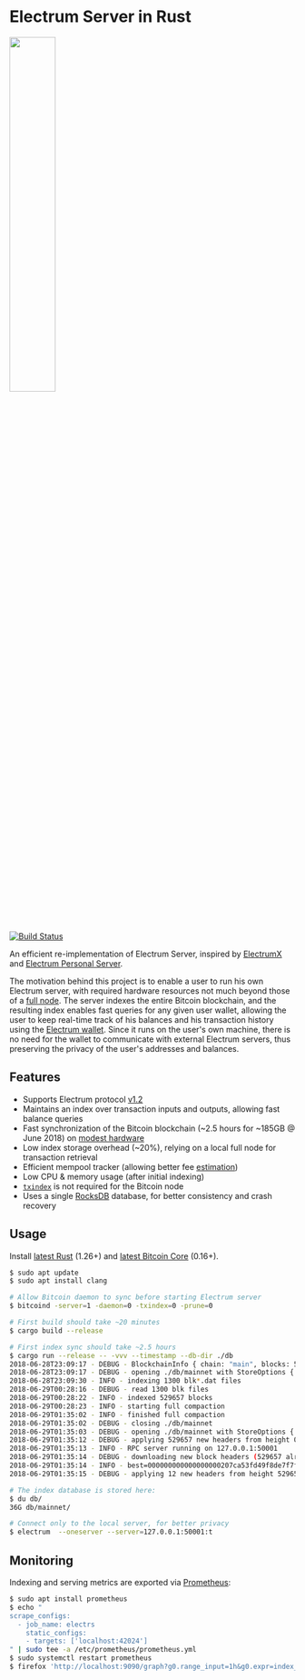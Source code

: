 # Electrum Server in Rust

<p>
  <img src="https://upload.wikimedia.org/wikipedia/commons/c/c3/Gold-121700.jpg" width="40%" />
</p>

[![Build Status](https://travis-ci.com/romanz/electrs.svg?branch=master)](https://travis-ci.com/romanz/electrs)

An efficient re-implementation of Electrum Server, inspired by [ElectrumX](https://github.com/kyuupichan/electrumx)
and [Electrum Personal Server](https://github.com/chris-belcher/electrum-personal-server/).

The motivation behind this project is to enable a user to run his own Electrum server,
with required hardware resources not much beyond those of a [full node](https://en.bitcoin.it/wiki/Full_node#Why_should_you_use_a_full_node_wallet).
The server indexes the entire Bitcoin blockchain, and the resulting index enables fast queries for any given user wallet,
allowing the user to keep real-time track of his balances and his transaction history using the [Electrum wallet](https://electrum.org/).
Since it runs on the user's own machine, there is no need for the wallet to communicate with external Electrum servers,
thus preserving the privacy of the user's addresses and balances.

## Features

 * Supports Electrum protocol [v1.2](https://electrumx.readthedocs.io/en/latest/protocol.html)
 * Maintains an index over transaction inputs and outputs, allowing fast balance queries
 * Fast synchronization of the Bitcoin blockchain (~2.5 hours for ~185GB @ June 2018) on [modest hardware](https://gist.github.com/romanz/cd9324474de0c2f121198afe3d063548)
 * Low index storage overhead (~20%), relying on a local full node for transaction retrieval
 * Efficient mempool tracker (allowing better fee [estimation](https://github.com/spesmilo/electrum/blob/59c1d03f018026ac301c4e74facfc64da8ae4708/RELEASE-NOTES#L34-L46))
 * Low CPU & memory usage (after initial indexing)
 * [`txindex`](https://github.com/bitcoinbook/bitcoinbook/blob/develop/ch03.asciidoc#txindex) is not required for the Bitcoin node
 * Uses a single [RocksDB](https://github.com/spacejam/rust-rocksdb) database, for better consistency and crash recovery

## Usage

Install [latest Rust](https://rustup.rs/) (1.26+) and [latest Bitcoin Core](https://bitcoincore.org/en/download/) (0.16+).

```bash
$ sudo apt update
$ sudo apt install clang

# Allow Bitcoin daemon to sync before starting Electrum server
$ bitcoind -server=1 -daemon=0 -txindex=0 -prune=0

# First build should take ~20 minutes
$ cargo build --release

# First index sync should take ~2.5 hours
$ cargo run --release -- -vvv --timestamp --db-dir ./db
2018-06-28T23:09:17 - DEBUG - BlockchainInfo { chain: "main", blocks: 529656, headers: 529656, bestblockhash: "0000000000000000000d6344eeaa8dece87a438c25948e9038e8fecd4c64ac0f", size_on_disk: 197723753341, pruned: false }
2018-06-28T23:09:17 - DEBUG - opening ./db/mainnet with StoreOptions { bulk_import: true }
2018-06-28T23:09:30 - INFO - indexing 1300 blk*.dat files
2018-06-29T00:28:16 - DEBUG - read 1300 blk files
2018-06-29T00:28:22 - INFO - indexed 529657 blocks
2018-06-29T00:28:23 - INFO - starting full compaction
2018-06-29T01:35:02 - INFO - finished full compaction
2018-06-29T01:35:02 - DEBUG - closing ./db/mainnet
2018-06-29T01:35:03 - DEBUG - opening ./db/mainnet with StoreOptions { bulk_import: false }
2018-06-29T01:35:12 - DEBUG - applying 529657 new headers from height 0
2018-06-29T01:35:13 - INFO - RPC server running on 127.0.0.1:50001
2018-06-29T01:35:14 - DEBUG - downloading new block headers (529657 already indexed) from 000000000000000000207ca53fd49f8de7f7f67dcde34af505882ab2be5d8fc5
2018-06-29T01:35:14 - INFO - best=000000000000000000207ca53fd49f8de7f7f67dcde34af505882ab2be5d8fc5 height=529668 @ 2018-06-28T22:26:05Z (12 left to index)
2018-06-29T01:35:15 - DEBUG - applying 12 new headers from height 529657

# The index database is stored here:
$ du db/
36G db/mainnet/

# Connect only to the local server, for better privacy
$ electrum  --oneserver --server=127.0.0.1:50001:t
```

## Monitoring

Indexing and serving metrics are exported via [Prometheus](https://github.com/pingcap/rust-prometheus):

```bash
$ sudo apt install prometheus
$ echo "
scrape_configs:
  - job_name: electrs
    static_configs:
    - targets: ['localhost:42024']
" | sudo tee -a /etc/prometheus/prometheus.yml
$ sudo systemctl restart prometheus
$ firefox 'http://localhost:9090/graph?g0.range_input=1h&g0.expr=index_height&g0.tab=0'
```
